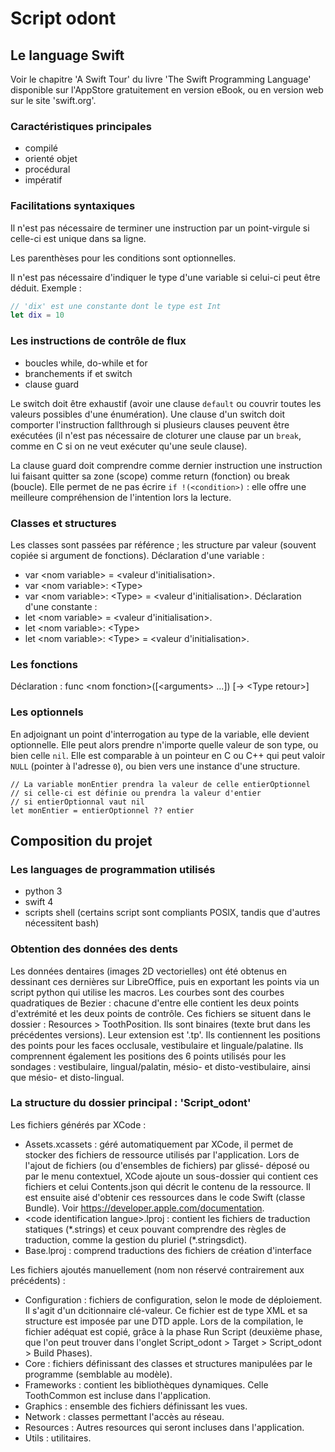 # Script odont

## Le language Swift

Voir le chapitre 'A Swift Tour' du livre 'The Swift Programming Language' disponible sur l'AppStore gratuitement en version eBook,
ou en version web sur le site 'swift.org'.
### Caractéristiques principales
- compilé
- orienté objet
- procédural
- impératif

### Facilitations syntaxiques
Il n'est pas nécessaire de terminer une instruction par un point-virgule
si celle-ci est unique dans sa ligne.

Les parenthèses pour les conditions sont optionnelles.

Il n'est pas nécessaire d'indiquer le type d'une variable si
celui-ci peut être déduit.
Exemple :
```swift
// 'dix' est une constante dont le type est Int
let dix = 10
```

### Les instructions de contrôle de flux
- boucles while, do-while et for
- branchements if et switch
- clause guard

Le switch doit être exhaustif (avoir une clause `default` ou couvrir toutes les valeurs
possibles d'une énumération).
Une clause d'un switch doit comporter l'instruction fallthrough si plusieurs clauses peuvent
être exécutées (il n'est pas nécessaire de cloturer une clause par un `break`, comme en C
si on ne veut exécuter qu'une seule clause).

La clause guard doit comprendre comme dernier instruction une instruction lui faisant 
quitter sa zone (scope) comme  return (fonction) ou break (boucle).
Elle permet de ne pas écrire `if !(<condition>)` : elle offre une meilleure compréhension
de l'intention lors la lecture.

### Classes et structures
Les classes sont passées par référence ; les structure par valeur (souvent copiée si argument de fonctions).
Déclaration d'une variable : 
- var \<nom variable\> = \<valeur d'initialisation\>.
- var \<nom variable\>: \<Type\>
- var \<nom variable\>: \<Type\> = \<valeur d'initialisation\>.
Déclaration d'une constante : 
- let \<nom variable\> = \<valeur d'initialisation\>.
- let \<nom variable\>: \<Type\>
- let \<nom variable\>: \<Type\> = \<valeur d'initialisation\>.

### Les fonctions
Déclaration : func \<nom fonction\>([\<arguments\> ...]) [-> \<Type retour\>]

### Les optionnels
En adjoignant un point d'interrogation au type de la variable, elle devient optionnelle.
Elle peut alors prendre n'importe quelle valeur de son type, ou bien celle `nil`.
Elle est comparable à un pointeur en C ou C++ qui peut valoir `NULL` (pointer à l'adresse `0`),
ou bien vers une instance d'une structure.
```
// La variable monEntier prendra la valeur de celle entierOptionnel
// si celle-ci est définie ou prendra la valeur d'entier
// si entierOptionnal vaut nil
let monEntier = entierOptionnel ?? entier
```

## Composition du projet

### Les languages de programmation utilisés

- python 3
- swift 4
- scripts shell (certains script sont compliants POSIX, tandis que d'autres
 nécessitent bash)

### Obtention des données des dents

Les données dentaires (images 2D vectorielles) ont été obtenus en dessinant ces dernières
sur LibreOffice, puis en exportant les points via un script python qui utilise les macros.
Les courbes sont des courbes quadratiques de Bezier : chacune d'entre elle contient
les deux points d'extrémité et les deux points de contrôle.
Ces fichiers se situent dans le dossier : Resources > ToothPosition.
Ils sont binaires (texte brut dans les précédentes versions).
Leur extension est '.tp'.
Ils contiennent les positions des points pour les faces occlusale, vestibulaire et linguale/palatine.
Ils comprennent également les positions des 6 points utilisés pour les sondages : vestibulaire, lingual/palatin, mésio- et disto-vestibulaire,
ainsi que mésio- et disto-lingual.

### La structure du dossier principal : 'Script_odont'

Les fichiers générés par XCode :
- Assets.xcassets : géré automatiquement par XCode, il permet de stocker des fichiers de ressource
 utilisés par l'application. Lors de l'ajout de fichiers (ou d'ensembles de fichiers) par glissé-
 déposé ou par le menu contextuel, XCode ajoute un sous-dossier qui contient ces fichiers et celui
 Contents.json qui décrit le contenu de la ressource. Il est ensuite aisé d'obtenir ces ressources
 dans le code Swift (classe Bundle).
 Voir https://developer.apple.com/documentation.
- \<code identification langue\>.lproj : contient les fichiers de traduction statiques (\*.strings)
 et ceux pouvant comprendre des règles de traduction, comme la gestion du pluriel (\*.stringsdict).
- Base.lproj : comprend traductions des fichiers de création d'interface

Les fichiers ajoutés manuellement (nom non réservé contrairement aux précédents) :
- Configuration : fichiers de configuration, selon le mode de déploiement. Il s'agit d'un dcitionnaire
 clé-valeur. Ce fichier est de type XML et sa structure est imposée par une DTD apple. Lors de la compilation, le
 fichier adéquat est copié, grâce à la phase Run Script (deuxième phase, que l'on peut trouver dans l'onglet
 Script_odont > Target > Script_odont > Build Phases).
- Core : fichiers définissant des classes et structures manipulées par le programme (semblable au modèle).
- Frameworks : contient les bibliothèques dynamiques. Celle ToothCommon est incluse dans l'application.
- Graphics : ensemble des fichiers définissant les vues.
- Network : classes permettant l'accès au réseau.
- Resources : Autres resources qui seront incluses dans l'application.
- Utils : utilitaires.
